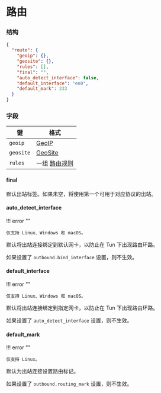 # 路由

### 结构

```json
{
  "route": {
    "geoip": {},
    "geosite": {},
    "rules": [],
    "final": "",
    "auto_detect_interface": false,
    "default_interface": "en0",
    "default_mark": 233
  }
}
```

### 字段

| 键         | 格式                   |
|-----------|----------------------|
| `geoip`   | [GeoIP](./geoip)     |
| `geosite` | [GeoSite](./geosite) |
| `rules`   | 一组 [路由规则](./rule)    |

#### final

默认出站标签。如果未空，将使用第一个可用于对应协议的出站。

#### auto_detect_interface

!!! error ""

    仅支持 Linux、Windows 和 macOS。

默认将出站连接绑定到默认网卡，以防止在 Tun 下出现路由环路。

如果设置了 `outbound.bind_interface` 设置，则不生效。

#### default_interface

!!! error ""

    仅支持 Linux、Windows 和 macOS。

默认将出站连接绑定到指定网卡，以防止在 Tun 下出现路由环路。

如果设置了 `auto_detect_interface` 设置，则不生效。

#### default_mark

!!! error ""

    仅支持 Linux。

默认为出站连接设置路由标记。

如果设置了 `outbound.routing_mark` 设置，则不生效。
